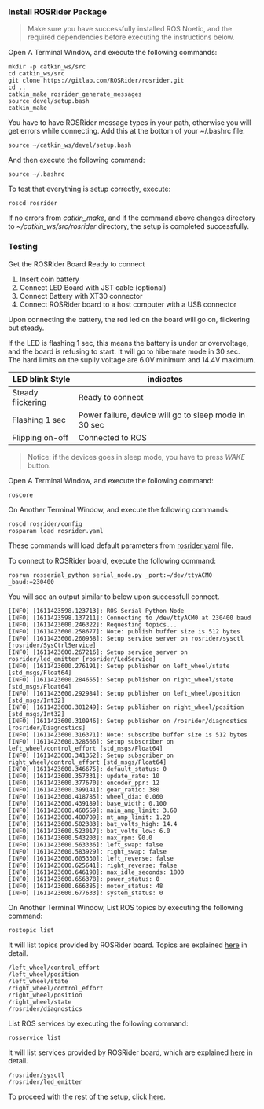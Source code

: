 ### Install ROSRider Package

>Make sure you have successfully installed ROS Noetic, and the required dependencies before executing the instructions below.

Open A Terminal Window, and execute the following commands:

    mkdir -p catkin_ws/src
    cd catkin_ws/src
    git clone https://gitlab.com/ROSRider/rosrider.git
    cd ..
    catkin_make rosrider_generate_messages
    source devel/setup.bash
    catkin_make

You have to have ROSRider message types in your path, otherwise you will get errors while connecting. Add this at the bottom of your ~/.bashrc file:

    source ~/catkin_ws/devel/setup.bash

And then execute the following command:

    source ~/.bashrc

To test that everything is setup correctly, execute:

    roscd rosrider

If no errors from *catkin_make*, and if the command above changes directory to *~/catkin_ws/src/rosrider* directory, the setup is completed successfully.

### Testing

Get the ROSRider Board Ready to connect

1. Insert coin battery
2. Connect LED Board with JST cable (optional)
3. Connect Battery with XT30 connector
4. Connect ROSRider board to a host computer with a USB connector

Upon connecting the battery, the red led on the board will go on, flickering but steady.

If the LED is flashing 1 sec, this means the battery is under or overvoltage, and the board is refusing to start. It will go to hibernate mode in 30 sec.  
The hard limits on the suplly voltage are 6.0V minimum and 14.4V maximum.


| LED blink Style   | indicates |
|-------------------|-----------|
| Steady flickering | Ready to connect |
| Flashing 1 sec    | Power failure, device will go to sleep mode in 30 sec |
| Flipping on-off   | Connected to ROS |

>Notice: if the devices goes in sleep mode, you have to press *WAKE* button.

Open A Terminal Window, and execute the following command:

    roscore

On Another Terminal Window, and execute the following commands:

    roscd rosrider/config
    rosparam load rosrider.yaml

These commands will load default parameters from [rosrider.yaml](03_PARAMS.md) file.

To connect to ROSRider board, execute the following command:

    rosrun rosserial_python serial_node.py _port:=/dev/ttyACM0 _baud:=230400

You will see an output similar to below upon successfull connect.

```console
[INFO] [1611423598.123713]: ROS Serial Python Node
[INFO] [1611423598.137211]: Connecting to /dev/ttyACM0 at 230400 baud
[INFO] [1611423600.246322]: Requesting topics...
[INFO] [1611423600.258677]: Note: publish buffer size is 512 bytes
[INFO] [1611423600.260958]: Setup service server on rosrider/sysctl [rosrider/SysCtrlService]
[INFO] [1611423600.267216]: Setup service server on rosrider/led_emitter [rosrider/LedService]
[INFO] [1611423600.276191]: Setup publisher on left_wheel/state [std_msgs/Float64]
[INFO] [1611423600.284655]: Setup publisher on right_wheel/state [std_msgs/Float64]
[INFO] [1611423600.292984]: Setup publisher on left_wheel/position [std_msgs/Int32]
[INFO] [1611423600.301249]: Setup publisher on right_wheel/position [std_msgs/Int32]
[INFO] [1611423600.310946]: Setup publisher on /rosrider/diagnostics [rosrider/Diagnostics]
[INFO] [1611423600.316371]: Note: subscribe buffer size is 512 bytes
[INFO] [1611423600.328566]: Setup subscriber on left_wheel/control_effort [std_msgs/Float64]
[INFO] [1611423600.341352]: Setup subscriber on right_wheel/control_effort [std_msgs/Float64]
[INFO] [1611423600.346675]: default_status: 0
[INFO] [1611423600.357331]: update_rate: 10
[INFO] [1611423600.377670]: encoder_ppr: 12
[INFO] [1611423600.399141]: gear_ratio: 380
[INFO] [1611423600.418785]: wheel_dia: 0.060
[INFO] [1611423600.439189]: base_width: 0.100
[INFO] [1611423600.460559]: main_amp_limit: 3.60
[INFO] [1611423600.480709]: mt_amp_limit: 1.20
[INFO] [1611423600.502383]: bat_volts_high: 14.4
[INFO] [1611423600.523017]: bat_volts_low: 6.0
[INFO] [1611423600.543203]: max_rpm: 90.0
[INFO] [1611423600.563336]: left_swap: false
[INFO] [1611423600.583929]: right_swap: false
[INFO] [1611423600.605330]: left_reverse: false
[INFO] [1611423600.625641]: right_reverse: false
[INFO] [1611423600.646198]: max_idle_seconds: 1800
[INFO] [1611423600.656378]: power_status: 0
[INFO] [1611423600.666385]: motor_status: 48
[INFO] [1611423600.677633]: system_status: 0
```

On Another Terminal Window, List ROS topics by executing the following command:

    rostopic list

It will list topics provided by ROSRider board. Topics are explained [here](05_TOPICS.md) in detail.

```console
/left_wheel/control_effort
/left_wheel/position
/left_wheel/state
/right_wheel/control_effort
/right_wheel/position
/right_wheel/state
/rosrider/diagnostics
```

List ROS services by executing the following command:

    rosservice list

It will list services provided by ROSRider board, which are explained [here](07_SERVICES.md) in detail.

```console
/rosrider/sysctl
/rosrider/led_emitter
```

To proceed with the rest of the setup, click [here](02_SOFTWARE.md).